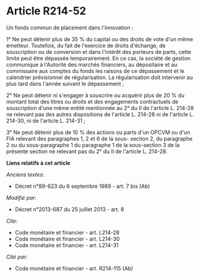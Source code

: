 # Article R214-52

Un fonds commun de placement dans l'innovation : 

1° Ne peut détenir plus de 35 % du capital ou des droits de vote d'un même émetteur. Toutefois, du fait de l'exercice de
droits d'échange, de souscription ou de conversion et dans l'intérêt des porteurs de parts, cette limite peut être dépassée
temporairement. En ce cas, la société de gestion communique à l'Autorité des marchés financiers, au dépositaire et au
commissaire aux comptes du fonds les raisons de ce dépassement et le calendrier prévisionnel de régularisation. La
régularisation doit intervenir au plus tard dans l'année suivant le dépassement ; 

2° Ne peut détenir ni s'engager à souscrire ou acquérir plus de 20 % du montant total des titres ou droits et des engagements
contractuels de souscription d'une même entité mentionnée au 2° du II de l'article L. 214-28 ne relevant pas des autres
dispositions de l'article L. 214-28 ni de l'article L. 214-30, ni de l'article L. 214-31 ; 

3° Ne peut détenir plus de 10 % des actions ou parts d'un OPCVM ou d'un FIA relevant des paragraphes 1, 2 et 6 de la sous-
section 2, du paragraphe 2 ou du sous-paragraphe 1 du paragraphe 1 de la sous-section 3 de la présente section ne relevant
pas du 2° du II de l'article L. 214-28.

**Liens relatifs à cet article**

_Anciens textes_:

  - Décret n°89-623 du 6 septembre 1989 - art. 7 bis (Ab)

_Modifié par_:

  - Décret n°2013-687 du 25 juillet 2013 - art. 8

_Cite_:

  - Code monétaire et financier - art. L214-28
  - Code monétaire et financier - art. L214-30
  - Code monétaire et financier - art. L214-31

_Cité par_:

  - Code monétaire et financier - art. R214-115 (Ab)
